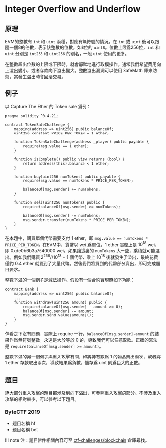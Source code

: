 # Integer Overflow and Underflow

## 原理 

EVM的整數有 `int` 和 `uint` 兩種，對應有無符號的情況。在 `int` 或 `uint` 後可以跟隨一個8的倍數，表示該整數的位數，如8位的 `uint8`。位數上限爲256位，`int` 和 `uint` 分別是 `int256` 和 `uint256` 的別名，一般 `uint` 使用的更多。

在整數超出位數的上限或下限時，就會靜默地進行取模操作。通常我們希望費用向上溢出變小，或者存款向下溢出變大。整數溢出漏洞可以使用 SafeMath 庫來防禦，當發生溢出時會回滾交易。

## 例子

以 Capture The Ether 的 Token sale 爲例：

```solidity
pragma solidity ^0.4.21;

contract TokenSaleChallenge {
    mapping(address => uint256) public balanceOf;
    uint256 constant PRICE_PER_TOKEN = 1 ether;

    function TokenSaleChallenge(address _player) public payable {
        require(msg.value == 1 ether);
    }

    function isComplete() public view returns (bool) {
        return address(this).balance < 1 ether;
    }

    function buy(uint256 numTokens) public payable {
        require(msg.value == numTokens * PRICE_PER_TOKEN);

        balanceOf[msg.sender] += numTokens;
    }

    function sell(uint256 numTokens) public {
        require(balanceOf[msg.sender] >= numTokens);

        balanceOf[msg.sender] -= numTokens;
        msg.sender.transfer(numTokens * PRICE_PER_TOKEN);
    }
}
```

在本題中，購買單個代幣需要支付 1 ether，即 `msg.value == numTokens * PRICE_PER_TOKEN`。在EVM中，貨幣以 wei 爲單位，1 ether 實際上是 $10 ^ { 18 }$ wei，即 0xde0b6b3a7640000 wei。如果讓這裏的 `numTokens` 大一些，乘積就可能溢出。例如我們購買 $2 ^ { 256 } // 10 ^ { 18 } + 1$ 個代幣，乘上 $10 ^ { 18 }$ 後就發生了溢出，最終花費僅約 0.4 ether 就買到了大量代幣。然後我們將買到的代幣部分賣出，即可完成題目要求。

整數下溢的一個例子是減法操作。假設有一個合約實現瞭如下功能：

```solidity
contract Bank {
    mapping(address => uint256) public balanceOf;
    ...
    function withdraw(uint256 amount) public {
        require(balanceOf[msg.sender] - amount >= 0);
        balanceOf[msg.sender] -= amount;
        msg.sender.send.value(amount)();
    }
}
```

乍看之下沒有問題，實際上 require 一行，`balanceOf[msg.sender]-amount` 的結果作爲無符號整數，永遠是大於等於 0 的，導致我們可以任意取款。正確的寫法是 `require(balanceOf[msg.sender] >= amount)`。

整數下溢的另一個例子與重入攻擊有關，如將持有數爲 1 的物品賣出兩次，或者將 1 ether 存款取出兩次，導致結果爲負數，儲存爲 uint 則爲巨大的正數。

## 題目

絕大部分重入攻擊的題目都涉及到向下溢出，可參照重入攻擊的部分。不涉及重入攻擊的相對較少，可以參考以下題目。

### ByteCTF 2019
- 題目名稱 hf
- 題目名稱 bet

!!! note
    注：題目附件相關內容可至 [ctf-challenges/blockchain](https://github.com/ctf-wiki/ctf-challenges/tree/master/blockchain) 倉庫尋找。
